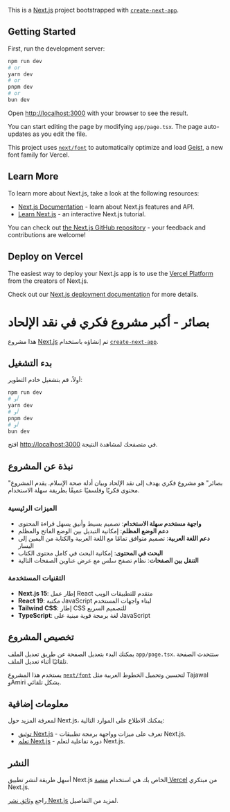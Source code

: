 This is a [Next.js](https://nextjs.org) project bootstrapped with [`create-next-app`](https://nextjs.org/docs/app/api-reference/cli/create-next-app).

## Getting Started

First, run the development server:

```bash
npm run dev
# or
yarn dev
# or
pnpm dev
# or
bun dev
```

Open [http://localhost:3000](http://localhost:3000) with your browser to see the result.

You can start editing the page by modifying `app/page.tsx`. The page auto-updates as you edit the file.

This project uses [`next/font`](https://nextjs.org/docs/app/building-your-application/optimizing/fonts) to automatically optimize and load [Geist](https://vercel.com/font), a new font family for Vercel.

## Learn More

To learn more about Next.js, take a look at the following resources:

- [Next.js Documentation](https://nextjs.org/docs) - learn about Next.js features and API.
- [Learn Next.js](https://nextjs.org/learn) - an interactive Next.js tutorial.

You can check out [the Next.js GitHub repository](https://github.com/vercel/next.js) - your feedback and contributions are welcome!

## Deploy on Vercel

The easiest way to deploy your Next.js app is to use the [Vercel Platform](https://vercel.com/new?utm_medium=default-template&filter=next.js&utm_source=create-next-app&utm_campaign=create-next-app-readme) from the creators of Next.js.

Check out our [Next.js deployment documentation](https://nextjs.org/docs/app/building-your-application/deploying) for more details.
# بصائر - أكبر مشروع فكري في نقد الإلحاد

هذا مشروع [Next.js](https://nextjs.org) تم إنشاؤه باستخدام [`create-next-app`](https://nextjs.org/docs/app/api-reference/cli/create-next-app).

## بدء التشغيل

أولاً، قم بتشغيل خادم التطوير:

```bash
npm run dev
# أو
yarn dev
# أو
pnpm dev
# أو
bun dev
```

افتح [http://localhost:3000](http://localhost:3000) في متصفحك لمشاهدة النتيجة.

## نبذة عن المشروع

"بصائر" هو مشروع فكري يهدف إلى نقد الإلحاد وبيان أدلة صحة الإسلام. يقدم المشروع محتوى فكريًا وفلسفيًا عميقًا بطريقة سهلة الاستخدام.

### الميزات الرئيسية

- **واجهة مستخدم سهلة الاستخدام**: تصميم بسيط وأنيق يسهل قراءة المحتوى
- **دعم الوضع المظلم**: إمكانية التبديل بين الوضع الفاتح والمظلم
- **دعم اللغة العربية**: تصميم متوافق تمامًا مع اللغة العربية والكتابة من اليمين إلى اليسار
- **البحث في المحتوى**: إمكانية البحث في كامل محتوى الكتاب
- **التنقل بين الصفحات**: نظام تصفح سلس مع عرض عناوين الصفحات التالية

### التقنيات المستخدمة

- **Next.js 15**: إطار عمل React متقدم للتطبيقات الويب
- **React 19**: مكتبة JavaScript لبناء واجهات المستخدم
- **Tailwind CSS**: إطار CSS للتصميم السريع
- **TypeScript**: لغة برمجة قوية مبنية على JavaScript

## تخصيص المشروع

يمكنك البدء بتعديل الصفحة عن طريق تعديل الملف `app/page.tsx`. ستتحدث الصفحة تلقائيًا أثناء تعديل الملف.

يستخدم هذا المشروع [`next/font`](https://nextjs.org/docs/app/building-your-application/optimizing/fonts) لتحسين وتحميل الخطوط العربية مثل Tajawal وAmiri بشكل تلقائي.

## معلومات إضافية

لمعرفة المزيد حول Next.js، يمكنك الاطلاع على الموارد التالية:

- [توثيق Next.js](https://nextjs.org/docs) - تعرف على ميزات وواجهة برمجة تطبيقات Next.js.
- [تعلم Next.js](https://nextjs.org/learn) - دورة تفاعلية لتعلم Next.js.

## النشر

أسهل طريقة لنشر تطبيق Next.js الخاص بك هي استخدام [منصة Vercel](https://vercel.com/new?utm_medium=default-template&filter=next.js&utm_source=create-next-app&utm_campaign=create-next-app-readme) من مبتكري Next.js.

راجع [وثائق نشر Next.js](https://nextjs.org/docs/app/building-your-application/deploying) لمزيد من التفاصيل.